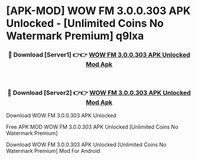 # [APK-MOD] WOW FM 3.0.0.303 APK Unlocked - [Unlimited Coins No Watermark Premium] q9lxa



<div align="center">
<h3>🔴 Download [Server1] 👉👉 <a href="https://momento.my/?title=WOW_FM_3.0.0.303_APK_Unlocked">WOW FM 3.0.0.303 APK Unlocked Mod Apk</a></h3><br>

<h3>🔴 Download [Server2] 👉👉 <a href="https://momento.my/?title=WOW_FM_3.0.0.303_APK_Unlocked">WOW FM 3.0.0.303 APK Unlocked Mod Apk</a></h3>
</div>



Download WOW FM 3.0.0.303 APK Unlocked 

Free APK MOD WOW FM 3.0.0.303 APK Unlocked [Unlimited Coins No Watermark Premium]

Download WOW FM 3.0.0.303 APK Unlocked [Unlimited Coins No Watermark Premium] Mod For Android
